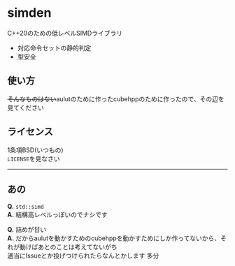 simden
=
C++20のための低レベルSIMDライブラリ
- 対応命令セットの静的判定
- 型安全

## 使い方
~~そんなものはない~~aulutのために作ったcubehppのために作ったので、その辺を見てください

## ライセンス
1条項BSD(いつもの)<br>
`LICENSE`を見なさい

---

## あの
**Q.** `std::simd`<br>
**A.** 結構高レベルっぽいのでナシです

**Q.** 詰めが甘い<br>
**A.** だからaulutを動かすためのcubehppを動かすためにしか作ってないから、それが動けばあとのことは考えてないがち<br>
適当にIssueとか投げつけられたらなんとかします 多分
